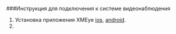 ###Инструкция для подключения к системе видеонаблюдения
1) Установка приложения XMEye [ios](https://apps.apple.com/us/app/xmeye/id884006786), [android](https://play.google.com/store/apps/details?id=com.mobile.myeye&hl=ru&pli=1).
2) 
